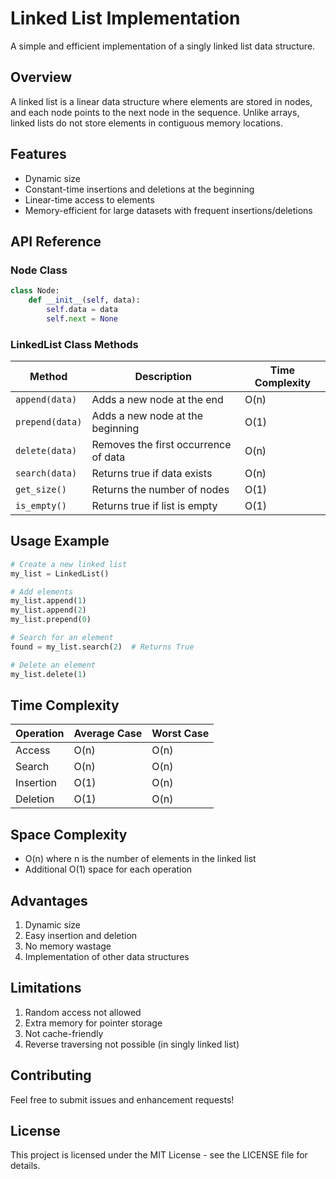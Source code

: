 # Linked List Implementation

A simple and efficient implementation of a singly linked list data structure.

## Overview

A linked list is a linear data structure where elements are stored in nodes, and each node points to the next node in the sequence. Unlike arrays, linked lists do not store elements in contiguous memory locations.

## Features

- Dynamic size
- Constant-time insertions and deletions at the beginning
- Linear-time access to elements
- Memory-efficient for large datasets with frequent insertions/deletions

## API Reference

### Node Class
```python
class Node:
    def __init__(self, data):
        self.data = data
        self.next = None
```

### LinkedList Class Methods

| Method | Description | Time Complexity |
|--------|-------------|-----------------|
| `append(data)` | Adds a new node at the end | O(n) |
| `prepend(data)` | Adds a new node at the beginning | O(1) |
| `delete(data)` | Removes the first occurrence of data | O(n) |
| `search(data)` | Returns true if data exists | O(n) |
| `get_size()` | Returns the number of nodes | O(1) |
| `is_empty()` | Returns true if list is empty | O(1) |

## Usage Example

```python
# Create a new linked list
my_list = LinkedList()

# Add elements
my_list.append(1)
my_list.append(2)
my_list.prepend(0)

# Search for an element
found = my_list.search(2)  # Returns True

# Delete an element
my_list.delete(1)
```

## Time Complexity

| Operation | Average Case | Worst Case |
|-----------|--------------|------------|
| Access    | O(n)         | O(n)       |
| Search    | O(n)         | O(n)       |
| Insertion | O(1)         | O(n)       |
| Deletion  | O(1)         | O(n)       |

## Space Complexity

- O(n) where n is the number of elements in the linked list
- Additional O(1) space for each operation

## Advantages

1. Dynamic size
2. Easy insertion and deletion
3. No memory wastage
4. Implementation of other data structures

## Limitations

1. Random access not allowed
2. Extra memory for pointer storage
3. Not cache-friendly
4. Reverse traversing not possible (in singly linked list)

## Contributing

Feel free to submit issues and enhancement requests!

## License

This project is licensed under the MIT License - see the LICENSE file for details.
